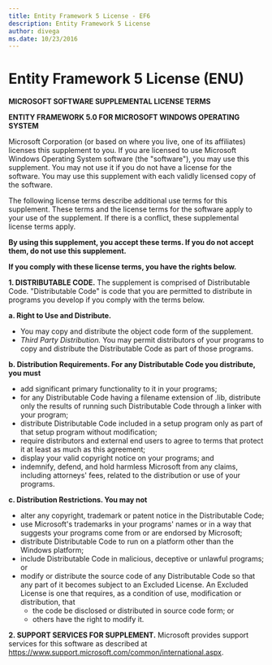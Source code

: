 ```yaml
---
title: Entity Framework 5 License - EF6
description: Entity Framework 5 License
author: divega
ms.date: 10/23/2016
---
```

# Entity Framework 5 License (ENU)
**MICROSOFT SOFTWARE SUPPLEMENTAL LICENSE TERMS**

**ENTITY FRAMEWORK 5.0 FOR MICROSOFT WINDOWS OPERATING SYSTEM**

Microsoft Corporation (or based on where you live, one of its affiliates) licenses this supplement to you. If you are licensed to use Microsoft Windows Operating System software (the "software"), you may use this supplement. You may not use it if you do not have a license for the software. You may use this supplement with each validly licensed copy of the software.

The following license terms describe additional use terms for this supplement. These terms and the license terms for the software apply to your use of the supplement. If there is a conflict, these supplemental license terms apply.

**By using this supplement, you accept these terms. If you do not accept them, do not use this supplement.**

**If you comply with these license terms, you have the rights below.**

**1. DISTRIBUTABLE CODE.** The supplement is comprised of Distributable Code. "Distributable Code" is code that you are permitted to distribute in programs you develop if you comply with the terms below.

**a. Right to Use and Distribute.**

-   You may copy and distribute the object code form of the supplement.
-   *Third Party Distribution.* You may permit distributors of your programs to copy and distribute the Distributable Code as part of those programs.

**b. Distribution Requirements. For any Distributable Code you distribute, you must**

-   add significant primary functionality to it in your programs;
-   for any Distributable Code having a filename extension of .lib, distribute only the results of running such Distributable Code through a linker with your program;
-   distribute Distributable Code included in a setup program only as part of that setup program without modification;
-   require distributors and external end users to agree to terms that protect it at least as much as this agreement;
-   display your valid copyright notice on your programs; and
-   indemnify, defend, and hold harmless Microsoft from any claims, including attorneys' fees, related to the distribution or use of your programs.

**c. Distribution Restrictions. You may not**

-   alter any copyright, trademark or patent notice in the Distributable Code;
-   use Microsoft's trademarks in your programs' names or in a way that suggests your programs come from or are endorsed by Microsoft;
-   distribute Distributable Code to run on a platform other than the Windows platform;
-   include Distributable Code in malicious, deceptive or unlawful programs; or
-   modify or distribute the source code of any Distributable Code so that any part of it becomes subject to an Excluded License. An Excluded License is one that requires, as a condition of use, modification or distribution, that
    -   the code be disclosed or distributed in source code form; or
    -   others have the right to modify it.

**2. SUPPORT SERVICES FOR SUPPLEMENT.** Microsoft provides support services for this software as described at https://www.support.microsoft.com/common/international.aspx.
